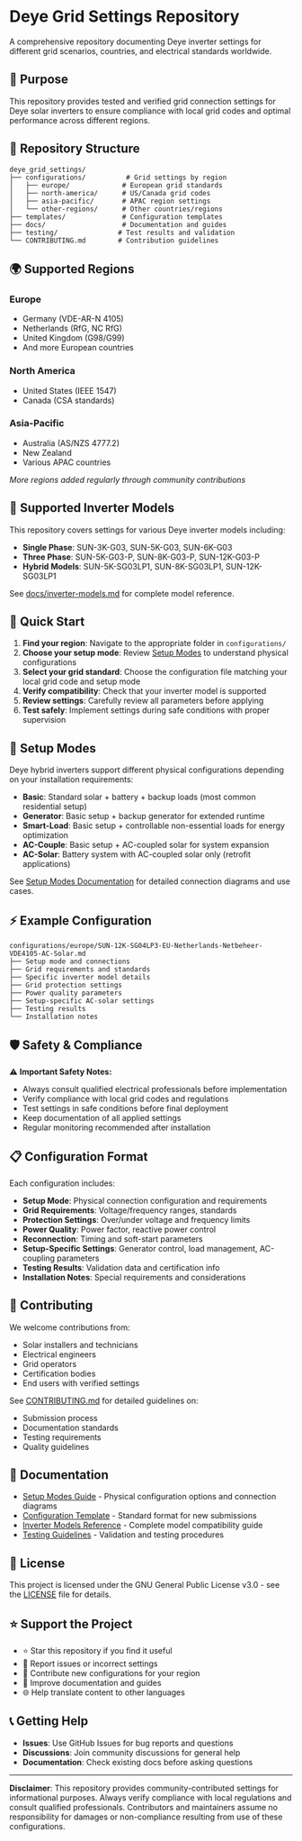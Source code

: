 # Deye Grid Settings Repository

A comprehensive repository documenting Deye inverter settings for different grid scenarios, countries, and electrical standards worldwide.

## 🎯 Purpose

This repository provides tested and verified grid connection settings for Deye solar inverters to ensure compliance with local grid codes and optimal performance across different regions.

## 📁 Repository Structure

```text
deye_grid_settings/
├── configurations/          # Grid settings by region
│   ├── europe/             # European grid standards
│   ├── north-america/      # US/Canada grid codes
│   ├── asia-pacific/       # APAC region settings
│   └── other-regions/      # Other countries/regions
├── templates/              # Configuration templates
├── docs/                   # Documentation and guides
├── testing/               # Test results and validation
└── CONTRIBUTING.md        # Contribution guidelines
```

## 🌍 Supported Regions

### Europe

- Germany (VDE-AR-N 4105)
- Netherlands (RfG, NC RfG)
- United Kingdom (G98/G99)
- And more European countries

### North America

- United States (IEEE 1547)
- Canada (CSA standards)

### Asia-Pacific

- Australia (AS/NZS 4777.2)
- New Zealand
- Various APAC countries

*More regions added regularly through community contributions*

## 🔧 Supported Inverter Models

This repository covers settings for various Deye inverter models including:

- **Single Phase**: SUN-3K-G03, SUN-5K-G03, SUN-6K-G03
- **Three Phase**: SUN-5K-G03-P, SUN-8K-G03-P, SUN-12K-G03-P  
- **Hybrid Models**: SUN-5K-SG03LP1, SUN-8K-SG03LP1, SUN-12K-SG03LP1

See [docs/inverter-models.md](docs/inverter-models.md) for complete model reference.

## 🚀 Quick Start

1. **Find your region**: Navigate to the appropriate folder in `configurations/`
2. **Choose your setup mode**: Review [Setup Modes](docs/setup-modes.md) to understand physical configurations
3. **Select your grid standard**: Choose the configuration file matching your local grid code and setup mode
4. **Verify compatibility**: Check that your inverter model is supported
5. **Review settings**: Carefully review all parameters before applying
6. **Test safely**: Implement settings during safe conditions with proper supervision

## 🔌 Setup Modes

Deye hybrid inverters support different physical configurations depending on your installation requirements:

- **Basic**: Standard solar + battery + backup loads (most common residential setup)
- **Generator**: Basic setup + backup generator for extended runtime
- **Smart-Load**: Basic setup + controllable non-essential loads for energy optimization
- **AC-Couple**: Basic setup + AC-coupled solar for system expansion
- **AC-Solar**: Battery system with AC-coupled solar only (retrofit applications)

See [Setup Modes Documentation](docs/setup-modes.md) for detailed connection diagrams and use cases.

## ⚡ Example Configuration

```text
configurations/europe/SUN-12K-SG04LP3-EU-Netherlands-Netbeheer-VDE4105-AC-Solar.md
├── Setup mode and connections
├── Grid requirements and standards
├── Specific inverter model details
├── Grid protection settings
├── Power quality parameters
├── Setup-specific AC-solar settings
├── Testing results
└── Installation notes
```

## 🛡️ Safety & Compliance

⚠️ **Important Safety Notes:**

- Always consult qualified electrical professionals before implementation
- Verify compliance with local grid codes and regulations  
- Test settings in safe conditions before final deployment
- Keep documentation of all applied settings
- Regular monitoring recommended after installation

## 📋 Configuration Format

Each configuration includes:

- **Setup Mode**: Physical connection configuration and requirements
- **Grid Requirements**: Voltage/frequency ranges, standards
- **Protection Settings**: Over/under voltage and frequency limits
- **Power Quality**: Power factor, reactive power control
- **Reconnection**: Timing and soft-start parameters
- **Setup-Specific Settings**: Generator control, load management, AC-coupling parameters
- **Testing Results**: Validation data and certification info
- **Installation Notes**: Special requirements and considerations

## 🤝 Contributing

We welcome contributions from:

- Solar installers and technicians
- Electrical engineers  
- Grid operators
- Certification bodies
- End users with verified settings

See [CONTRIBUTING.md](CONTRIBUTING.md) for detailed guidelines on:

- Submission process
- Documentation standards
- Testing requirements
- Quality guidelines

## 📖 Documentation

- [Setup Modes Guide](docs/setup-modes.md) - Physical configuration options and connection diagrams
- [Configuration Template](templates/configuration-template.md) - Standard format for new submissions
- [Inverter Models Reference](docs/inverter-models.md) - Complete model compatibility guide
- [Testing Guidelines](testing/README.md) - Validation and testing procedures

## 📄 License

This project is licensed under the GNU General Public License v3.0 - see the [LICENSE](LICENSE) file for details.

## ⭐ Support the Project

- ⭐ Star this repository if you find it useful
- 🐛 Report issues or incorrect settings
- 🔧 Contribute new configurations for your region
- 📖 Improve documentation and guides
- 🌐 Help translate content to other languages

## 📞 Getting Help

- **Issues**: Use GitHub Issues for bug reports and questions
- **Discussions**: Join community discussions for general help
- **Documentation**: Check existing docs before asking questions

---

**Disclaimer**: This repository provides community-contributed settings for informational purposes. Always verify compliance with local regulations and consult qualified professionals. Contributors and maintainers assume no responsibility for damages or non-compliance resulting from use of these configurations.
